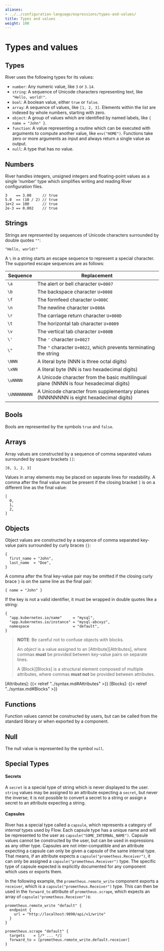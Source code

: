 ```yaml
---
aliases:
- ../../configuration-language/expressions/types-and-values/
title: Types and values
weight: 100
---
```


# Types and values

## Types

River uses the following types for its values:

* `number`: Any numeric value, like `3` or `3.14`.
* `string`: A sequence of Unicode characters representing text, like `"Hello, world!"`.
* `bool`: A boolean value, either `true` or `false`.
* `array`: A sequence of values, like `[1, 2, 3]`. Elements within the
  list are indexed by whole numbers, starting with zero.
* `object`: A group of values which are identified by named labels, like
  `{ name = "John" }`.
* `function`: A value representing a routine which can be executed with
  arguments to compute another value, like `env("HOME")`. Functions take zero
  or more arguments as input and always return a single value as output.
* `null`: A type that has no value.

## Numbers

River handles integers, unsigned integers and floating-point values as a single
'number' type which simplifies writing and reading River configuration files.

```river
3    == 3.00     // true
5.0  == (10 / 2) // true
1e+2 == 100      // true
2e-3 == 0.002    // true
```

## Strings

Strings are represented by sequences of Unicode characters surrounded by double
quotes `""`:

```river
"Hello, world!"
```

A `\` in a string starts an escape sequence to represent a special character.
The supported escape sequences are as follows:

| Sequence | Replacement |
| -------- | ----------- |
| `\a` | The alert or bell character `U+0007` |
| `\b` | The backspace character `U+0008` |
| `\f` | The formfeed character `U+000C` |
| `\n` | The newline character `U+000A` |
| `\r` | The carriage return character `U+000D` |
| `\t` | The horizontal tab character `U+0009` |
| `\v` | The vertical tab character `U+000B` |
| `\'` | The `'` character `U+0027` |
| `\"` | The `"` character `U+0022`, which prevents terminating the string |
| `\NNN` | A literal byte (NNN is three octal digits) |
| `\xNN` | A literal byte (NN is two hexadecimal digits) |
| `\uNNNN` | A Unicode character from the basic multilingual plane (NNNN is four hexadecimal digits) |
| `\UNNNNNNNN` | A Unicode character from supplementary planes (NNNNNNNN is eight hexadecimal digits) |

## Bools

Bools are represented by the symbols `true` and `false`.

## Arrays

Array values are constructed by a sequence of comma separated values surrounded
by square brackets `[]`:

```river
[0, 1, 2, 3]
```

Values in array elements may be placed on separate lines for readability. A
comma after the final value must be present if the closing bracket `]`
is on a different line as the final value:

```river
[
  0,
  1,
  2,
]
```

## Objects

Object values are constructed by a sequence of comma separated key-value pairs
surrounded by curly braces `{}`:

```river
{
  first_name = "John",
  last_name  = "Doe",
}
```

A comma after the final key-value pair may be omitted if the closing curly
brace `}` is on the same line as the final pair:

```river
{ name = "John" }
```

If the key is not a valid identifier, it must be wrapped in double quotes like
a string:

```river
{
  "app.kubernetes.io/name"     = "mysql",
  "app.kubernetes.io/instance" = "mysql-abcxyz",
  namespace                    = "default",
}
```

> **NOTE**: Be careful not to confuse objects with blocks.
>
> An _object_ is a value assigned to an [Attribute][Attributes], where
> commas **must** be provided between key-value pairs on separate lines.
>
> A [Block][Blocks] is a structural element composed of multiple attributes,
> where commas **must not** be provided between attributes.

[Attributes]: {{< relref "../syntax.md#Attributes" >}}
[Blocks]: {{< relref "../syntax.md#Blocks" >}}

## Functions

Function values cannot be constructed by users, but can be called from the
standard library or when exported by a component.

## Null

The null value is represented by the symbol `null`.

## Special Types

#### Secrets

A `secret` is a special type of string which is never displayed to the user.
`string` values may be assigned to an attribute expecting a `secret`, but never
the inverse; it is not possible to convert a secret to a string or assign a
secret to an attribute expecting a string.

#### Capsules

River has a special type called a `capsule`, which represents a category of
_internal_ types used by Flow. Each capsule type has a unique name and will be
represented to the user as `capsule("SOME_INTERNAL_NAME")`.
Capsule values cannot be constructed by the user, but can be used in
expressions as any other type. Capsules are not inter-compatible and an
attribute expecting a capsule can only be given a capsule of the same internal
type. That means, if an attribute expects a `capsule("prometheus.Receiver")`,
it can only be assigned a `capsule("prometheus.Receiver")` type. The specific
type of capsule expected is explicitly documented for any component which uses
or exports them.

In the following example, the `prometheus.remote_write` component exports a
`receiver`, which is a `capsule("prometheus.Receiver")` type. This can then be
used in the `forward_to` attribute of `prometheus.scrape`, which
expects an array of `capsule("prometheus.Receiver")`s:

```river
prometheus.remote_write "default" {
  endpoint {
    url = "http://localhost:9090/api/v1/write"
  }
}

prometheus.scrape "default" {
  targets    = [/* ... */]
  forward_to = [prometheus.remote_write.default.receiver]
}
```
